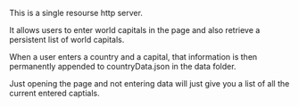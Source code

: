 This is a single resourse http server.

It allows users to enter world capitals in the page and also retrieve a persistent list of world capitals.

When a user enters a country and a capital, that information is then permanently appended to countryData.json in the data folder.

Just opening the page and not entering data will just give you a list of all the current entered captials.